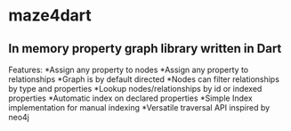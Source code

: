 maze4dart
=========

In memory property graph library written in Dart
------------------------------------------------

Features:
*Assign any property to nodes
*Assign any property to relationships
*Graph is by default directed
*Nodes can filter relationships by type and properties
*Lookup nodes/relationships by id or indexed properties
*Automatic index on declared properties
*Simple Index implementation for manual indexing
*Versatile traversal API inspired by neo4j